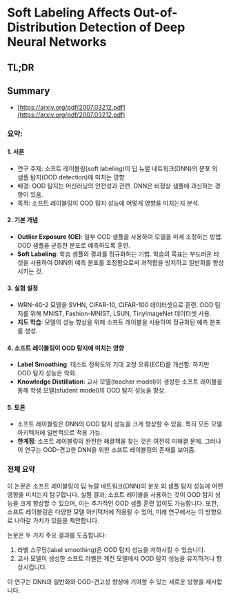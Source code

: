 # Soft Labeling Affects Out-of-Distribution Detection of Deep Neural Networks
## TL;DR
## Summary
- [https://arxiv.org/pdf/2007.03212.pdf](https://arxiv.org/pdf/2007.03212.pdf)

### 요약:

#### 1. 서론
- 연구 주제: 소프트 레이블링(soft labeling)이 딥 뉴럴 네트워크(DNN)의 분포 외 샘플 탐지(OOD detection)에 미치는 영향
- 배경: OOD 탐지는 머신러닝의 안전성과 관련. DNN은 비정상 샘플에 과신하는 경향이 있음.
- 목적: 소프트 레이블링이 OOD 탐지 성능에 어떻게 영향을 미치는지 분석.

#### 2. 기본 개념
- **Outlier Exposure (OE)**: 일부 OOD 샘플을 사용하여 모델을 미세 조정하는 방법. OOD 샘플을 균등한 분포로 예측하도록 훈련.
- **Soft Labeling**: 학습 샘플의 결과를 정규화하는 기법. 학습의 목표는 부드러운 타겟을 사용하여 DNN의 예측 분포를 조정함으로써 과적합을 방지하고 일반화를 향상시키는 것.

#### 3. 실험 설정
- WRN-40-2 모델을 SVHN, CIFAR-10, CIFAR-100 데이터셋으로 훈련. OOD 탐지를 위해 MNIST, Fashion-MNIST, LSUN, TinyImageNet 데이터셋 사용.
- **지도 학습**: 모델의 성능 향상을 위해 소프트 레이블을 사용하여 정규화된 예측 분포를 생성.

#### 4. 소프트 레이블링이 OOD 탐지에 미치는 영향
- **Label Smoothing**: 테스트 정확도와 기대 교정 오류(ECE)를 개선함. 하지만 OOD 탐지 성능은 악화.
- **Knowledge Distillation**: 교사 모델(teacher model)이 생성한 소프트 레이블을 통해 학생 모델(student model)의 OOD 탐지 성능을 향상.

#### 5. 토론
- 소프트 레이블링은 DNN의 OOD 탐지 성능을 크게 향상할 수 있음. 특히 모든 모델 아키텍처에 일반적으로 적용 가능.
- **한계점**: 소프트 레이블링의 완전한 해결책을 찾는 것은 여전히 미해결 문제. 그러나 이 연구는 OOD-견고한 DNN을 위한 소프트 레이블링의 존재를 보여줌.

### 전체 요약
이 논문은 소프트 레이블링이 딥 뉴럴 네트워크(DNN)의 분포 외 샘플 탐지 성능에 어떤 영향을 미치는지 탐구합니다. 실험 결과, 소프트 레이블을 사용하는 것이 OOD 탐지 성능을 크게 향상할 수 있으며, 이는 추가적인 OOD 샘플 훈련 없이도 가능합니다. 또한, 소프트 레이블링은 다양한 모델 아키텍처에 적용될 수 있어, 미래 연구에서는 이 방향으로 나아갈 가치가 있음을 제안합니다. 

논문은 두 가지 주요 결과를 도출합니다:
1. 라벨 스무딩(label smoothing)은 OOD 탐지 성능을 저하시킬 수 있습니다.
2. 교사 모델이 생성한 소프트 라벨은 계전 모델에서 OOD 탐지 성능을 유지하거나 향상시킵니다. 

이 연구는 DNN의 일반화와 OOD-견고성 향상에 기여할 수 있는 새로운 방향을 제시합니다. 


